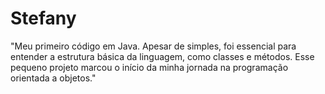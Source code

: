 # Stefany
"Meu primeiro código em Java. Apesar de simples, foi essencial para entender a estrutura básica da linguagem, como classes e métodos. Esse pequeno projeto marcou o início da minha jornada na programação orientada a objetos."
